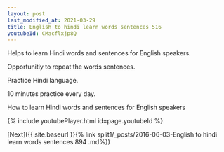 ```yaml
---
layout: post
last_modified_at: 2021-03-29
title: English to hindi learn words sentences 516 
youtubeId: CMacflxjp8Q
---
```

 
 
Helps to learn Hindi words and sentences for English speakers.

Opportunitiy to repeat the words sentences. 

Practice Hindi language. 
 
10 minutes practice every day. 
 
How to learn Hindi words and sentences for English speakers 
 
{% include youtubePlayer.html id=page.youtubeId %}
 
 
[Next]({{ site.baseurl }}{% link  split1/_posts/2016-06-03-English to hindi learn words sentences 894 .md%})
 
